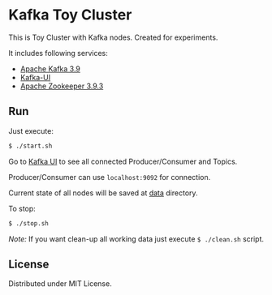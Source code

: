 # Kafka Toy Cluster

This is Toy Cluster with Kafka nodes. Created for experiments.

It includes following services:

-   [Apache Kafka 3.9](https://kafka.apache.org/39/documentation.html)
-   [Kafka-UI](https://github.com/provectus/kafka-ui/)
-   [Apache Zookeeper 3.9.3](https://zookeeper.apache.org/doc/r3.9.0/)

## Run

Just execute:

```sh
$ ./start.sh
```

Go to [Kafka UI](http://localhost:8080/) to see all connected Producer/Consumer and Topics.

Producer/Consumer can use `localhost:9092` for connection.

Current state of all nodes will be saved at [data](./data) directory.

To stop:

```sh
$ ./stop.sh
```

_Note:_ If you want clean-up all working data just execute `$ ./clean.sh` script.

## License

Distributed under MIT License.
